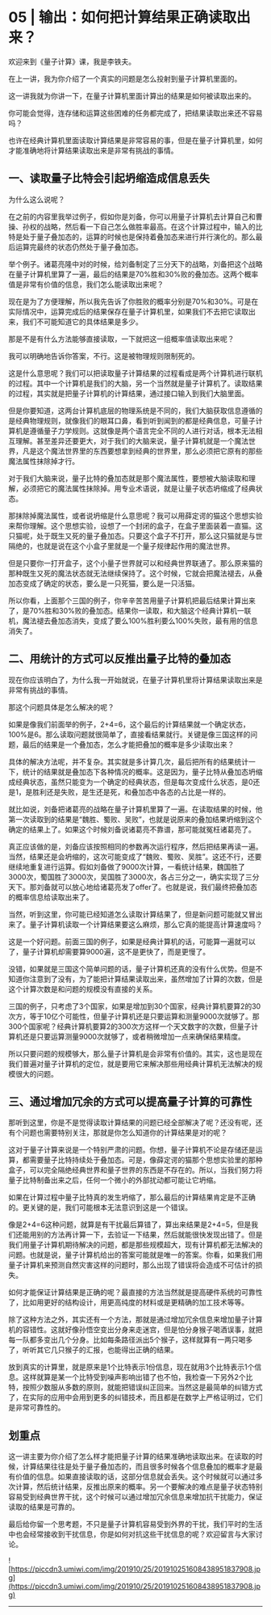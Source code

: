 # 05 | 输出：如何把计算结果正确读取出来？

欢迎来到《量子计算》课，我是李铁夫。

在上一讲，我为你介绍了一个真实的问题是怎么投射到量子计算机里面的。

这一讲我就为你讲一下，在量子计算机里面计算出的结果是如何被读取出来的。

你可能会觉得，连存储和运算这些困难的任务都完成了，把结果读取出来还不容易吗？

也许在经典计算机里面读取计算结果是非常容易的事，但是在量子计算机里，如何才能准确地将计算结果读取出来是非常有挑战的事情。

## 一、读取量子比特会引起坍缩造成信息丢失

为什么这么说呢？

在之前的内容里我举过例子，假如你是刘备，你可以用量子计算机去计算自己和曹操、孙权的战略，然后看一下自己怎么做胜率最高。在这个计算过程中，输入的比特是处于量子叠加态的，运算的时候也是保持着叠加态来进行并行演化的。那么最后运算完最终的状态仍然处于量子叠加态。

举个例子。诸葛亮隆中对的时候，给刘备制定了三分天下的战略，刘备把这个战略在量子计算机里算了一遍，最后的结果是70%胜和30%败的叠加态。这两个概率值是非常有价值的信息，我们怎么能读取出来呢？

现在是为了方便理解，所以我先告诉了你胜败的概率分别是70%和30%。可是在实际情况中，运算完成后的结果保存在量子计算机里，如果我们不去把它读取出来，我们不可能知道它的具体结果是多少。

那是不是有什么方法能够直接读取，一下就把这一组概率值读取出来呢？

我可以明确地告诉你答案，不行。这是被物理规则限制死的。

这是什么意思呢？我们可以把读取量子计算结果的过程看成是两个计算机进行联机的过程。其中一个计算机是我们的大脑，另一个当然就是量子计算机了。读取结果的过程，其实就是把量子计算机的计算结果，通过接口输入到我们大脑里面。

但是你要知道，这两台计算机底层的物理系统是不同的，我们大脑获取信息遵循的是经典物理规则，就像我们的眼耳口鼻，看到听到闻到的都是经典信息，可量子计算机是遵循量子力学规则。这就像是两个语言完全不同的人进行对话，根本无法相互理解。甚至差异还要更大，对于我们的大脑来说，量子计算机就是一个魔法世界，凡是这个魔法世界里的东西要想拿到经典的世界里，那么必须把它原有的那些魔法属性抹除掉才行。

对于我们大脑来说，量子比特的叠加态就是那个魔法属性，要想被大脑读取和理解，必须把它的魔法属性抹除掉。用专业术语说，就是让量子状态坍缩成了经典状态。

那抹除掉魔法属性，或者说坍缩是什么意思呢？我可以用薛定谔的猫这个思想实验来帮你理解。这个思想实验，设想了一个封闭的盒子，在盒子里面装着一直猫。这只猫呢，处于既生又死的量子叠加态。只要这个盒子不打开，那么这只猫就是与世隔绝的，也就是说在这个小盒子里就是一个量子规律起作用的魔法世界。

但是只要你一打开盒子，这个小量子世界就可以和经典世界联通了。那么原来猫的那种既生又死的魔法状态就无法继续保持了。这个时候，它就会把魔法褪去，从叠加态变成了确定的状态，要么是一只死猫，要么是一只活猫。

所以你看，上面那个三国的例子，你辛辛苦苦用量子计算机把最后结果计算出来了，是70%胜和30%败的叠加态。结果你一读取，和大脑这个经典计算机一联机，魔法褪去叠加态消失，变成了要么100%胜利要么100%失败，最有用的信息消失了。

## 二、用统计的方式可以反推出量子比特的叠加态

现在你应该明白了，为什么我一开始就说，在量子计算机里将计算结果读取出来是非常有挑战的事情。

那这个问题具体是怎么解决的呢？

如果是像我们前面举的例子，2+4=6，这个最后的计算结果就一个确定状态，100%是6。那么读取问题就很简单了，直接看结果就行。关键是像三国这样的问题，最后的结果是一个叠加态，怎么才能把叠加的概率是多少读取出来？

具体的解决方法呢，并不复杂。其实就是多计算几次，最后把所有的结果统计一下，统计的结果就是叠加态下各种情况的概率。这是因为，量子比特从叠加态坍缩成经典状态，虽然只能变为一个确定的经典状态，但是每次变成什么状态，是0还是1，是胜利还是失败，是生还是死，和叠加态中各态的占比是一样的。

就比如说，刘备把诸葛亮的战略在量子计算机里算了一遍。在读取结果的时候，他第一次读取到的结果是“魏胜、蜀败、吴败”，也就是说原来的叠加结果坍缩到这个确定的结果上了。如果这个时候刘备说诸葛亮不靠谱，那可能就冤枉诸葛亮了。

真正应该做的是，刘备应该按照相同的参数再次运行程序，然后把结果再读一遍。当然，结果还是会坍缩的，这次可能变成了“魏败、蜀败、吴胜”。这还不行，还要继续地重复进行运算。假如刘备做了9000次计算，一看统计结果，魏国胜了3000次，蜀国胜了3000次，吴国胜了3000次，各占三分之一，确实实现了三分天下。那刘备就可以放心地给诸葛亮发了offer了。也就是说，我们最终把叠加态的概率信息给读取出来了。

当然，听到这里，你可能已经知道怎么读取计算结果了，但是新问题可能就又冒出来了。量子计算机读取一个计算结果要这么麻烦，那么它真的能提高计算速度吗？

这是一个好问题。前面三国的例子，如果是经典计算机的话，可能算一遍就可以了，量子计算机却需要算9000遍，这不是更快了，而是更慢了。

没错，如果就是三国这个简单问题的话，量子计算机还真的没有什么优势。但是不知道你注意到了没有，为了能把计算结果读取出来，虽然增加了计算的次数，但是这个计算次数是和问题的规模没有直接的关系。

三国的例子，只考虑了3个国家，如果是增加到30个国家，经典计算机要算2的30次方，等于10亿个可能性，但量子计算机还是只要运算和测量9000次就够了。那300个国家呢？经典计算机要算2的300次方这样一个天文数字的次数，但量子计算机还是只要运算测量9000次就够了，或者稍微增加一点来确保结果精度。

所以只要问题的规模够大，那么量子计算机是会非常有价值的。其实，这也是现在我们普遍对量子计算机的定位，就是要用它来解决那些用经典计算机无法解决的规模很大的问题。

## 三、通过增加冗余的方式可以提高量子计算的可靠性

那听到这里，你是不是觉得读取计算结果的问题已经全部解决了呢？还没有呢，还有个问题也需要特别关注，那就是你怎么知道你的计算结果是对的呢？

这对于量子计算来说是一个特别严肃的问题。你想，量子计算机不论是存储还是运算，都需要量子比特持续处于叠加态。可是，像薛定谔的猫那个思想实验里的那种盒子，可以完全隔绝经典世界和量子世界的东西是不存在的。所以，当我们努力将量子比特制备出来之后，任何一个微小的外部扰动都可能让它坍缩。

如果在计算过程中量子比特真的发生坍缩了，那么最后的计算结果肯定是不正确的。更关键的是，我们可能根本无法意识到这是一个错误。

像是2+4=6这种问题，就算是有干扰最后算错了，算出来结果是2+4=5，但是我们还能用别的方法再计算一下，去验证一下结果，然后就能很快发现出错了。但是我们用量子计算机期待解决的问题，都是那些规模超大，现有计算机都无法解决的问题。也就是说，量子计算机给出的答案可能就是唯一的答案。你看，如果我们用量子计算机来预测自然灾害这样的问题时，那么出现了错误将会造成不可估计的损失。

如何才能保证计算结果是正确的呢？最直接的方法当然就是提高硬件系统的可靠性了，比如用更好的结构设计，用更高纯度的材料或是更精确的加工技术等等。

除了这种方法之外，其实还有一个方法，那就是通过增加冗余信息来增加量子计算机的容错性。这就好像孙悟空变出分身来走迷宫，但是怕分身猴子喝酒误事，就把每一队都多变出几个分身。比如每条路径派出5个猴子，这样就算有一两只喝多了，听听其它几只猴子的汇报，也能得出正确的结果。

放到真实的计算里，就是原来是1个比特表示1份信息，现在就用3个比特表示1个信息。这样就算是某一个比特受到噪声影响出错了也不怕，我检查一下另外2个比特，按照少数服从多数的原则，就能把错误纠正回来。当然这是最简单的纠错方式了，在实际的应用中会用到更多的纠错技术，而且都是在数学上严格证明过，它们是非常可靠性的。

## 划重点

这一讲主要为你介绍了怎么样才能把量子计算的结果准确地读取出来。在读取的时候，计算结果往往是处于量子叠加态的，而且很多时候各个信息叠加的概率才是最有价值的信息。如果直接读取的话，这部分信息就会丢失。这个时候就可以通过多次计算，然后统计结果，反推出原来的概率。另一个要解决的难点是量子状态特别容易受到经典世界干扰，这个时候可以通过增加冗余信息来增加抗干扰能力，保证读取的结果是可靠的。

最后给你留一个思考题，不只是量子计算机容易受到外界的干扰，我们平时的生活中也会经常接收到干扰信息，你是如何对抗这些干扰信息的呢？欢迎留言与大家讨论。

![https://piccdn3.umiwi.com/img/201910/25/201910251608438951837908.jpg](https://piccdn3.umiwi.com/img/201910/25/201910251608438951837908.jpg)

---
